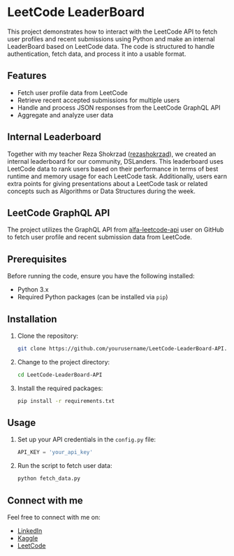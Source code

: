 # LeetCode LeaderBoard

This project demonstrates how to interact with the LeetCode API to fetch user profiles and recent submissions using Python and make an internal LeaderBoard based on LeetCode data. The code is structured to handle authentication, fetch data, and process it into a usable format.

## Features

- Fetch user profile data from LeetCode
- Retrieve recent accepted submissions for multiple users
- Handle and process JSON responses from the LeetCode GraphQL API
- Aggregate and analyze user data

## Internal Leaderboard

Together with my teacher Reza Shokrzad ([rezashokrzad](https://github.com/rezashokrzad)), we created an internal leaderboard for our community, DSLanders. This leaderboard uses LeetCode data to rank users based on their performance in terms of best runtime and memory usage for each LeetCode task. Additionally, users earn extra points for giving presentations about a LeetCode task or related concepts such as Algorithms or Data Structures during the week.

## LeetCode GraphQL API

The project utilizes the GraphQL API from [alfa-leetcode-api](https://github.com/alfa-leetcode-api) user on GitHub to fetch user profile and recent submission data from LeetCode.

## Prerequisites

Before running the code, ensure you have the following installed:

- Python 3.x
- Required Python packages (can be installed via `pip`)

## Installation

1. Clone the repository:
    ```bash
    git clone https://github.com/yourusername/LeetCode-LeaderBoard-API.git
    ```
2. Change to the project directory:
    ```bash
    cd LeetCode-LeaderBoard-API
    ```
3. Install the required packages:
    ```bash
    pip install -r requirements.txt
    ```

## Usage

1. Set up your API credentials in the `config.py` file:
    ```python
    API_KEY = 'your_api_key'
    ```
2. Run the script to fetch user data:
    ```bash
    python fetch_data.py
    ```
## Connect with me 
Feel free to connect with me on:

- [LinkedIn](https://www.linkedin.com/in/mahdiehmortazavi)
- [Kaggle](https://www.kaggle.com/mahdieh002)
- [LeetCode](https://leetcode.com/mahdieh002)


